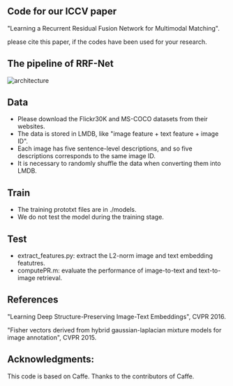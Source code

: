 ## Code for our ICCV paper 

"Learning a Recurrent Residual Fusion Network for Multimodal Matching".

please cite this paper, if the codes have been used for your research.

## The pipeline of RRF-Net
![architecture](https://github.com/yuLiu24/RRF-Net/blob/master/models/RRF-Net.jpg)

## Data
- Please download the Flickr30K and MS-COCO datasets from their websites.
- The data is stored in LMDB, like "image feature + text feature + image ID".
- Each image has five sentence-level descriptions, and so five descriptions corresponds to the same image ID.
- It is necessary to randomly shuffle the data when converting them into LMDB.

## Train 
- The training prototxt files are in ./models. 
- We do not test the model during the training stage.

## Test
- extract_features.py: extract the L2-norm image and text embedding featutres.
- computePR.m: evaluate the performance of image-to-text and text-to-image retrieval.

## References
"Learning Deep Structure-Preserving Image-Text Embeddings", CVPR 2016.

"Fisher vectors derived from hybrid gaussian-laplacian mixture models for image annotation", CVPR 2015.

## Acknowledgments: 
This code is based on Caffe. Thanks to the contributors of Caffe. 





